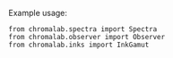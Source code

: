 Example usage:

```
from chromalab.spectra import Spectra
from chromalab.observer import Observer
from chromalab.inks import InkGamut
```
